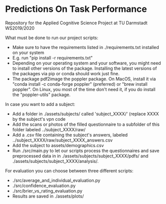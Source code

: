 # Predictions On Task Performance

Repository for the Applied Cognitive Science Project at TU Darmstadt WS2019/2020

What must be done to run our project scripts:
* Make sure to have the requirements listed in ./requirements.txt installed on your system
* E.g. run "pip install -r requirements.txt"
* Depending on your operating system and your software, you might need to install other
versions of the package. Installing the latest versions of the packages via pip or
conda should work just fine.
* The package pdf2image the poppler package. On MacOS, install it via
"conda install -c conda-forge poppler" (preferred) or "brew install poppler".
On Linux, you most of the time don't need it, if you do install the "poppler-utils" package.

In case you want to add a subject:
* Add a folder in ./assets/subjects/ called 'subject_XXXX/' (replace XXXX by the subject's vpn code
* Add the scans or photos of the filled questionnaire to a subfolder of this folder labeled ../subject_XXXX/raw/
* Add a .csv file containing the subject's answers, labeled ../subject_XXXX/raw/subject_XXXX_answers.csv
* Add the subject to assets/demographics.csv
* Run ./src/main.py to let our scripts process the questionnaires and save preprocessed data in
 in ./assets/subjects/subject_XXXX/pdfs/ and ./assets/subjects/subject_XXXX/analysis/.

 For evaluation you can choose between three different scripts:
 * ./src/average_and_individual_evaluation.py
 * ./src/confidence_evaluation.py
 * ./src/brier_vs_rating_evaluation.py
 * Results are saved in ./assets/plots/
